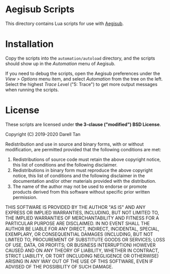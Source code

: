 Aegisub Scripts
================

This directory contains Lua scripts for use with [Aegisub](http://www.aegisub.org/).

Installation
=============

Copy the scripts into the `automation/autoload` directory, and the scripts
should show up in the *Automation* menu of Aegisub.

If you need to debug the scripts, open the Aegisub preferences under the *View > Options* 
menu item, and select *Automation* from the tree on the left. Select
the highest *Trace Level* ("5: Trace") to get more output messages when running
the scripts.

License
========

These scripts are licensed under **the 3-clause ("modified") BSD License**.

Copyright (C) 2019-2020 Darell Tan

Redistribution and use in source and binary forms, with or without
modification, are permitted provided that the following conditions
are met:

1. Redistributions of source code must retain the above copyright
   notice, this list of conditions and the following disclaimer.
2. Redistributions in binary form must reproduce the above copyright
   notice, this list of conditions and the following disclaimer in the
   documentation and/or other materials provided with the distribution.
3. The name of the author may not be used to endorse or promote products
   derived from this software without specific prior written permission.

THIS SOFTWARE IS PROVIDED BY THE AUTHOR "AS IS" AND ANY EXPRESS OR
IMPLIED WARRANTIES, INCLUDING, BUT NOT LIMITED TO, THE IMPLIED WARRANTIES
OF MERCHANTABILITY AND FITNESS FOR A PARTICULAR PURPOSE ARE DISCLAIMED.
IN NO EVENT SHALL THE AUTHOR BE LIABLE FOR ANY DIRECT, INDIRECT,
INCIDENTAL, SPECIAL, EXEMPLARY, OR CONSEQUENTIAL DAMAGES (INCLUDING, BUT
NOT LIMITED TO, PROCUREMENT OF SUBSTITUTE GOODS OR SERVICES; LOSS OF USE,
DATA, OR PROFITS; OR BUSINESS INTERRUPTION) HOWEVER CAUSED AND ON ANY
THEORY OF LIABILITY, WHETHER IN CONTRACT, STRICT LIABILITY, OR TORT
(INCLUDING NEGLIGENCE OR OTHERWISE) ARISING IN ANY WAY OUT OF THE USE OF
THIS SOFTWARE, EVEN IF ADVISED OF THE POSSIBILITY OF SUCH DAMAGE.

